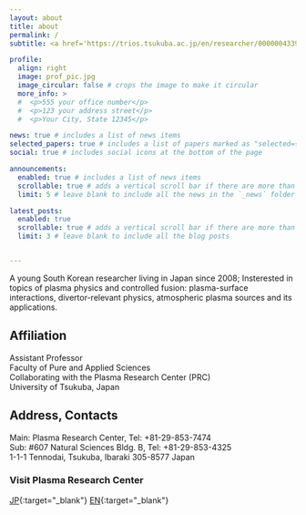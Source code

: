 ```yaml
---
layout: about
title: about
permalink: /
subtitle: <a href='https://trios.tsukuba.ac.jp/en/researcher/0000004339'>Affiliations</a>. Address. Contacts. Etc.

profile:
  align: right
  image: prof_pic.jpg
  image_circular: false # crops the image to make it circular
  more_info: >
  #  <p>555 your office number</p>
  #  <p>123 your address street</p>
  #  <p>Your City, State 12345</p>

news: true # includes a list of news items
selected_papers: true # includes a list of papers marked as "selected={true}"
social: true # includes social icons at the bottom of the page

announcements:
  enabled: true # includes a list of news items
  scrollable: true # adds a vertical scroll bar if there are more than 3 news items
  limit: 5 # leave blank to include all the news in the `_news` folder

latest_posts:
  enabled: true
  scrollable: true # adds a vertical scroll bar if there are more than 3 new posts items
  limit: 3 # leave blank to include all the blog posts


---
```


A young South Korean researcher living in Japan since 2008; Insterested in topics of plasma physics and controlled fusion: plasma-surface interactions, divertor-relevant physics, atmospheric plasma sources and its applications.

## Affiliation  
Assistant Professor  
Faculty of Pure and Applied Sciences  
Collaborating with the Plasma Research Center (PRC)  
University of Tsukuba, Japan

## Address, Contacts
Main: Plasma Research Center, Tel: +81-29-853-7474  
Sub: #607 Natural Sciences Bldg. B, Tel: +81-29-853-4325  
1-1-1 Tennodai, Tsukuba, Ibaraki 305-8577 Japan

### Visit Plasma Research Center 
[JP](https://www.prc.tsukuba.ac.jp/ja/){:target="_blank"} [EN](https://www.prc.tsukuba.ac.jp/en/){:target="_blank"}
